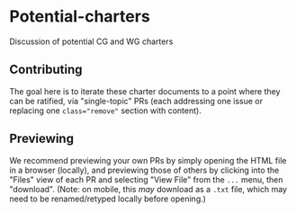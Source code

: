 # Potential-charters
Discussion of potential CG and WG charters

## Contributing

The goal here is to iterate these charter documents to a point where they can be ratified, via "single-topic" PRs (each addressing one issue or replacing one `class="remove"` section with content).

## Previewing

We recommend previewing your own PRs by simply opening the HTML file in a browser (locally), and previewing those of others by clicking into the "Files" view of each PR and selecting "View File" from the `...` menu, then "download".  (Note: on mobile, this _may_ download as a `.txt` file, which may need to be renamed/retyped locally before opening.)